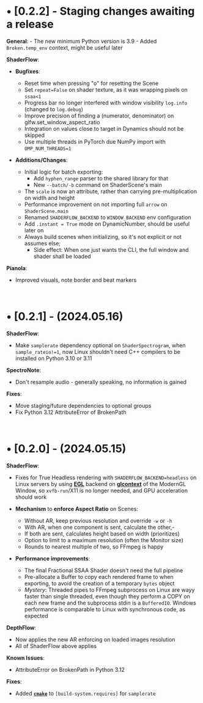 
<!------------------------------------------------------------------------------------------------>

# • [0.2.2] - Staging changes awaiting a release

**General**:
    - The new minimum Python version is 3.9
    - Added `Broken.temp_env` context, might be useful later

**ShaderFlow**:

- **Bugfixes**:
    - Reset time when pressing "o" for resetting the Scene
    - Set `repeat=False` on shader texture, as it was wrapping pixels on `ssaa<1`
    - Progress bar no longer interfered with window visibility `log.info` (changed to `log.debug`)
    - Improve precision of finding a (numerator, denominator) on glfw.set_window_aspect_ratio
    - Integration on values close to target in Dynamics should not be skipped
    - Use multiple threads in PyTorch due NumPy import with `OMP_NUM_THREADS=1`

- **Additions/Changes**:
    - Initial logic for batch exporting:
        - Add `hyphen_range` parser to the shared library for that
        - New `--batch/-b` command on ShaderScene's main
    - The `scale` is now an attribute, rather than carrying pre-multiplication on width and height
    - Performance improvement on not importing full `arrow` on `ShaderScene.main`
    - Renamed `SHADERFLOW_BACKEND` to `WINDOW_BACKEND` env configuration
    - Add `.instant = True` mode on DynamicNumber, should be useful later on
    - Always build scenes when initializing, so it's not explicit or not assumes else;
        - Side effect: When one just wants the CLI, the full window and shader shall be loaded

**Pianola**:
- Improved visuals, note border and beat markers

<br>

<!------------------------------------------------------------------------------------------------>

# • [0.2.1] - (2024.05.16)

**ShaderFlow**:
- Make `samplerate` dependency optional on `ShaderSpectrogram`, when `sample_rateio!=1`, now Linux shouldn't need C++ compilers to be installed on Python 3.10 or 3.11

**SpectroNote**:
- Don't resample audio - generally speaking, no information is gained

**Fixes**:
- Move staging/future dependencies to optional groups
- Fix Python 3.12 AttributeError of BrokenPath

<br>

<!------------------------------------------------------------------------------------------------>

# • [0.2.0] - (2024.05.15)

**ShaderFlow**:

- Fixes for True Headless rendering with `SHADERFLOW_BACKEND=headless` on Linux servers by using [**EGL**](https://en.wikipedia.org/wiki/EGL_(API)) backend on [**glcontext**](https://github.com/moderngl/glcontext) of the ModernGL Window, so `xvfb-run`/X11 is no longer needed, and GPU acceleration should work

- **Mechanism** to **enforce Aspect Ratio** on Scenes:
    - Without AR, keep previous resolution and override `-w` or `-h`
    - With AR, when one component is sent, calculate the other,-
    - If both are sent, calculates height based on width (prioritizes)
    - Option to limit to a maximum resolution (often the Monitor size)
    - Rounds to nearest multiple of two, so FFmpeg is happy

- **Performance improvements**:
    - The final Fractional SSAA Shader doesn't need the full pipeline
    - Pre-allocate a Buffer to copy each rendered frame to when exporting, to avoid the creation of a temporary `bytes` object
    - _Mystery_: Threaded pipes to FFmpeg subprocess on Linux are wayy faster than single threaded, even though they perform a COPY on each new frame and the subprocess stdin is a `BufferedIO`. Windows performance is comparable to Linux with synchronous code, as expected

**DepthFlow**:
- Now applies the new AR enforcing on loaded images resolution
- All of ShaderFlow above applies

**Known Issues**:
- AttributeError on BrokenPath in Python 3.12

**Fixes**:
- Added [**`cmake`**](https://github.com/tuxu/python-samplerate/tree/fix_cmake_dep) to `[build-system.requires]` for `samplerate`

<br>

<!------------------------------------------------------------------------------------------------>
